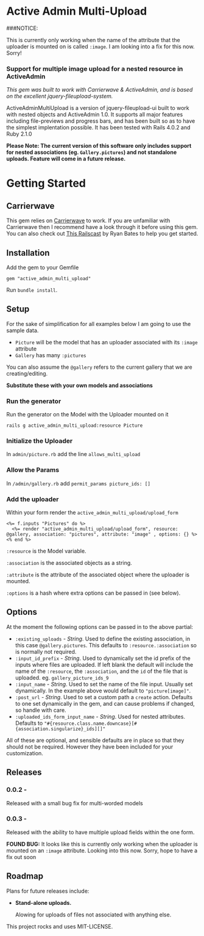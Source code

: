 Active Admin Multi-Upload
========

###NOTICE:

This is currently only working when the name of the attribute that the uploader is mounted on is called `:image`. I am looking into a fix for this now. Sorry!

### Support for multiple image upload for a nested resource in ActiveAdmin

_This gem was built to work with Carrierwave & ActiveAdmin, and is based on the excellent jquery-fileupload-system._

ActiveAdminMultiUpload is a version of jquery-fileupload-ui built to work with nested objects and ActiveAdmin 1.0. It supports all major features including file-previews and progress bars, and has been built so as to have the simplest implentation possible. It has been tested with Rails 4.0.2 and Ruby 2.1.0

**Please Note: The current version of this software only includes support for nested associations (eg. `Gallery.pictures`) and not standalone uploads. Feature will come in a future release.**

Getting Started
========

Carrierwave
--------

This gem relies on [Carrierwave](https://github.com/carrierwaveuploader/carrierwave) to work. If you are unfamiliar with Carrierwave then I recommend have a look through it before using this gem. You can also check out [This Railscast](http://railscasts.com/episodes/253-carrierwave-file-uploads) by Ryan Bates to help you get started.

Installation
--------

Add the gem to your Gemfile

`gem "active_admin_multi_upload"`

Run `bundle install`.



Setup
--------

For the sake of simplification for all examples below I am going to use the sample data.

* `Picture` will be the model that has an uploader associated with its `:image` attribute
* `Gallery` has many `:pictures`

You can also assume the `@gallery` refers to the current gallery that we are creating/editing.

**Substitute these with your own models and associations**

### Run the generator

Run the generator on the Model with the Uploader mounted on it

`rails g active_admin_multi_upload:resource Picture`

### Initialize the Uploader

In `admin/picture.rb` add the line `allows_multi_upload`

### Allow the Params

In `/admin/gallery.rb` add `permit_params picture_ids: []`

### Add the uploader

Within your form render the `active_admin_multi_upload/upload_form`

    <%= f.inputs "Pictures" do %>
      <%= render "active_admin_multi_upload/upload_form", resource: @gallery, association: "pictures", attribute: "image" , options: {} %>
    <% end %>

`:resource` is the Model variable.

`:association` is the associated objects as a string.

`:attribute` is the attribute of the associated object where the uploader is mounted.

`:options` is a hash where extra options can be passed in (see below).

Options
---------

At the moment the following options can be passed in to the above partial:

* `:existing_uploads` - *String*. Used to define the existing association, in this case `@gallery.pictures`.  This defaults to `:resource.:association` so is normally not required.
* `:input_id_prefix` - *String*. Used to dynamically set the id prefix of the inputs where files are uploaded. If left blank the default will include the name of the `:resource`, the `:association`, and the `id` of the file that is uploaded. eg. `gallery_picture_ids_9`
* `:input_name` - *String*. Used to set the name of the file input. Usually set dynamically. In the example above would default to `"picture[image]"`.
* `:post_url` - *String*. Used to set a custom path a `create` action. Defaults to one set dynamically in the gem, and can cause problems if changed, so handle with care.
* `:uploaded_ids_form_input_name` - *String*. Used for nested attributes. Defaults to `"#{resource.class.name.downcase}[#{association.singularize}_ids][]"`

All of these are optional, and sensible defaults are in place so that they should not be required. However they have been included for your customization.


Releases
-----------

### 0.0.2 -
Released with a small bug fix for multi-worded models

### 0.0.3 -
Released with the ability to have multiple upload fields within the one form.

**FOUND BUG:** It looks like this is currently only working when the uploader is mounted on an `:image` attribute. Looking into this now. Sorry, hope to have a fix out soon


Roadmap
-----------

Plans for future releases include:

* **Stand-alone uploads.**

  Alowing for uploads of files not associated with anything else.


<!--
NEED TO ADD TO GEM/README:

+ S3 file_field
+ #= require s3_file_field

+ Initializer
+ add the initializer file to the project





 -->





This project rocks and uses MIT-LICENSE.
